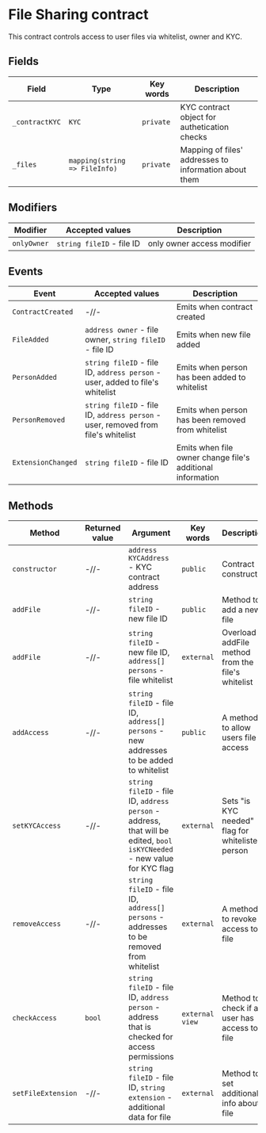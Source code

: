 # File Sharing contract

This contract controls access to user files via whitelist, owner and KYC.

## Fields

| Field | Type | Key words | Description |
|---|---|---|---|
| `_contractKYC` | `KYC` | `private` | KYC contract object for authetication checks |
| `_files` | `mapping(string => FileInfo)` | `private` | Mapping of files' addresses to information about them |

## Modifiers

| Modifier | Accepted values | Description |
|---|---|---|
| `onlyOwner` | `string fileID` - file ID | only owner access modifier |

## Events

| Event | Accepted values | Description |
|---|---|---|
| `ContractCreated` | -//- | Emits when contract created |
| `FileAdded` | `address owner` - file owner, `string fileID` - file ID | Emits when new file added |
| `PersonAdded` | `string fileID` - file ID, `address person` - user, added to file's whitelist | Emits when person has been added to whitelist |
| `PersonRemoved` | `string fileID` - file ID, `address person` - user, removed from file's whitelist | Emits when person has been removed from whitelist |
| `ExtensionChanged` | `string fileID` - file ID | Emits when file owner change file's additional information |

## Methods

| Method | Returned value | Argument | Key words | Description |
|---|---|---|---|---|
| `constructor` | -//- | `address KYCAddress` - KYC contract address | `public` | Contract constructor |
| `addFile` | -//- | `string fileID` - new file ID | `public` | Method to add a new file |
| `addFile` | -//- | `string fileID` - new file ID, `address[] persons` - file whitelist | `external` | Overload addFile method from the file's whitelist |
| `addAccess` | -//- | `string fileID` - file ID, `address[] persons` - new addresses to be added to whitelist | `public` | A method to allow users file access |
| `setKYCAccess` | -//- | `string fileID` - file ID, `address person` - address, that will be edited, `bool isKYCNeeded` - new value for KYC flag | `external` | Sets "is KYC needed" flag for whitelisted person |
| `removeAccess` | -//- | `string fileID` - file ID, `address[] persons` - addresses to be removed from whitelist | `external` | A method to revoke access to file |
| `checkAccess` | `bool` | `string fileID` - file ID, `address person` - address that is checked for access permissions | `external view` | Method to check if a user has access to a file |
| `setFileExtension` | -//- | `string fileID` - file ID, `string extension` - additional data for file | `external` | Method to set additional info about file |
